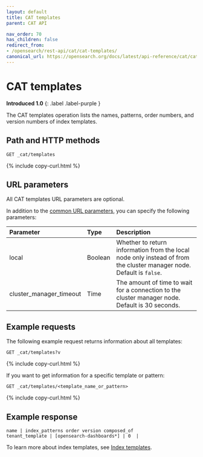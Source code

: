 ```yaml
---
layout: default
title: CAT templates
parent: CAT API

nav_order: 70
has_children: false
redirect_from:
- /opensearch/rest-api/cat/cat-templates/
canonical_url: https://opensearch.org/docs/latest/api-reference/cat/cat-templates/
---
```


# CAT templates
**Introduced 1.0**
{: .label .label-purple }

The CAT templates operation lists the names, patterns, order numbers, and version numbers of index templates.


## Path and HTTP methods

```
GET _cat/templates
```
{% include copy-curl.html %}

## URL parameters

All CAT templates URL parameters are optional.

In addition to the [common URL parameters]({{site.url}}{{site.baseurl}}/api-reference/cat/index), you can specify the following parameters:

Parameter | Type | Description
:--- | :--- | :---
local | Boolean | Whether to return information from the local node only instead of from the cluster manager node. Default is `false`.
cluster_manager_timeout | Time | The amount of time to wait for a connection to the cluster manager node. Default is 30 seconds.

## Example requests

The following example request returns information about all templates:

```
GET _cat/templates?v
```
{% include copy-curl.html %}

If you want to get information for a specific template or pattern:

```
GET _cat/templates/<template_name_or_pattern>
```
{% include copy-curl.html %}


## Example response

```
name | index_patterns order version composed_of
tenant_template | [opensearch-dashboards*] | 0  |    
```

To learn more about index templates, see [Index templates]({{site.url}}{{site.baseurl}}/opensearch/index-templates).
